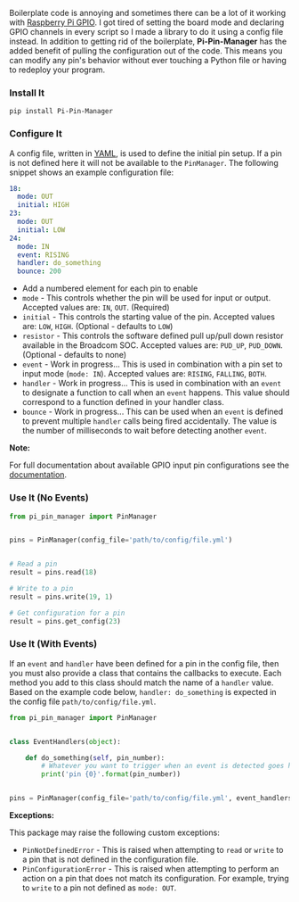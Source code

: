Boilerplate code is annoying and sometimes there can be a lot of it working with [Raspberry Pi GPIO](https://pypi.python.org/pypi/RPi.GPIO). I got tired of setting the board mode and declaring GPIO channels in every script so I made a library to do it using a config file instead. In addition to getting rid of the boilerplate, **Pi-Pin-Manager** has the added benefit of pulling the configuration out of the code. This means you can modify any pin's behavior without ever touching a Python file or having to redeploy your program.


### Install It

```
pip install Pi-Pin-Manager
```

### Configure It

A config file, written in [YAML](http://en.wikipedia.org/wiki/YAML), is used to define the initial pin setup. If a pin is not defined here it will not be available to the `PinManager`. The following snippet shows an example configuration file:

```yaml
18:
  mode: OUT
  initial: HIGH
23:
  mode: OUT
  initial: LOW
24:
  mode: IN
  event: RISING
  handler: do_something
  bounce: 200
```

* Add a numbered element for each pin to enable
* `mode` - This controls whether the pin will be used for input or output. Accepted values are: `IN`, `OUT`. (Required)
* `initial` - This controls the starting value of the pin. Accepted values are: `LOW`, `HIGH`. (Optional - defaults to `LOW`)
* `resistor` - This controls the software defined pull up/pull down resistor available in the Broadcom SOC. Accepted values are: `PUD_UP`, `PUD_DOWN`. (Optional - defaults to none)
* `event` - Work in progress... This is used in combination with a pin set to input mode (`mode: IN`). Accepted values are: `RISING`, `FALLING`, `BOTH`.
* `handler` - Work in progress... This is used in combination with an `event` to designate a function to call when an `event` happens. This value should correspond to a function defined in your handler class.
* `bounce` - Work in progress... This can be used when an `event` is defined to prevent multiple `handler` calls being fired accidentally. The value is the number of milliseconds to wait before detecting another `event`.

**Note:**

For full documentation about available GPIO input pin configurations see the [documentation](http://sourceforge.net/p/raspberry-gpio-python/wiki/Examples/).


### Use It (No Events)

```python
from pi_pin_manager import PinManager


pins = PinManager(config_file='path/to/config/file.yml')


# Read a pin
result = pins.read(18)

# Write to a pin
result = pins.write(19, 1)

# Get configuration for a pin
result = pins.get_config(23)
```

### Use It (With Events)

If an `event` and `handler` have been defined for a pin in the config file, then you must also provide a class that contains the callbacks to execute. Each method you add to this class should match the name of a `handler` value. Based on the example code below, `handler: do_something` is expected in the config file `path/to/config/file.yml`.

```python
from pi_pin_manager import PinManager


class EventHandlers(object):

    def do_something(self, pin_number):
        # Whatever you want to trigger when an event is detected goes here
        print('pin {0}'.format(pin_number))


pins = PinManager(config_file='path/to/config/file.yml', event_handlers=EventHandlers())
```

**Exceptions:**

This package may raise the following custom exceptions:

* `PinNotDefinedError` - This is raised when attempting to `read` or `write` to a pin that is not defined in the configuration file.
* `PinConfigurationError` - This is raised when attempting to perform an action on a pin that does not match its configuration. For example, trying to `write` to a pin not defined as `mode: OUT`.
